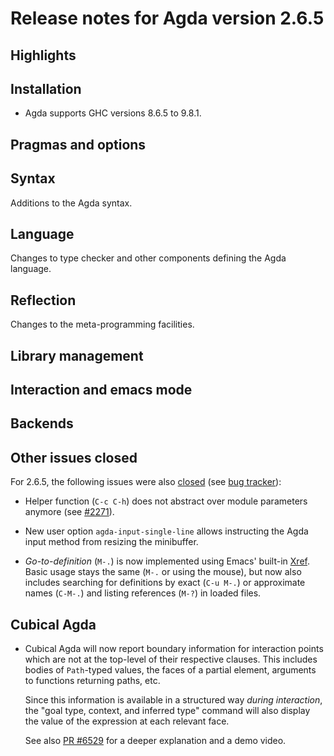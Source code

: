 Release notes for Agda version 2.6.5
====================================

Highlights
----------

Installation
------------

* Agda supports GHC versions 8.6.5 to 9.8.1.

Pragmas and options
-------------------

Syntax
------

Additions to the Agda syntax.

Language
--------

Changes to type checker and other components defining the Agda language.

Reflection
----------

Changes to the meta-programming facilities.

Library management
------------------

Interaction and emacs mode
--------------------------

Backends
--------

Other issues closed
-------------------

For 2.6.5, the following issues were also
[closed](https://github.com/agda/agda/issues?q=is%3Aissue+milestone%3A2.6.5+is%3Aclosed)
(see [bug tracker](https://github.com/agda/agda/issues)):

* Helper function (`C-c C-h`) does not abstract over module parameters anymore
  (see [#2271](https://github.com/agda/agda/issues/2271)).

* New user option `agda-input-single-line` allows instructing the Agda
  input method from resizing the minibuffer.

* _Go-to-definition_ (`M-.`) is now implemented using Emacs' built-in
  [Xref]. Basic usage stays the same (`M-.` or using the mouse), but
  now also includes searching for definitions by exact (`C-u M-.`) or
  approximate names (`C-M-.`) and listing references (`M-?`) in loaded
  files.

[Xref]: https://www.gnu.org/software/emacs/manual/html_node/emacs/Xref.html

Cubical Agda
------------

* Cubical Agda will now report boundary information for interaction
  points which are not at the top-level of their respective clauses.
  This includes bodies of `Path`-typed values, the faces of a partial
  element, arguments to functions returning paths, etc.

  Since this information is available in a structured way _during
  interaction_, the "goal type, context, and inferred type" command will
  also display the value of the expression at each relevant face.

  See also [PR #6529](https://github.com/agda/agda/pull/6529) for a
  deeper explanation and a demo video.
